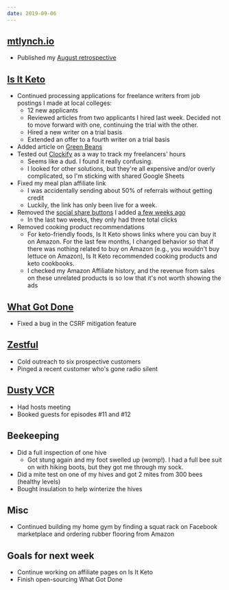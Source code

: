 ```yaml
---
date: 2019-09-06
---
```


## [mtlynch.io](https://mtlynch.io)

- Published my [August retrospective](https://mtlynch.io/retrospectives/2019/09/)

## [Is It Keto](https://isitketo.org)

- Continued processing applications for freelance writers from job postings I made at local colleges:
  - 12 new applicants
  - Reviewed articles from two applicants I hired last week. Decided not to move forward with one, continuing the trial with the other.
  - Hired a new writer on a trial basis
  - Extended an offer to a fourth writer on a trial basis
- Added article on [Green Beans](https://isitketo.org/green-beans)
- Tested out [Clockify](https://clockify.me/) as a way to track my freelancers' hours
  - Seems like a dud. I found it really confusing.
  - I looked for other solutions, but they're all expensive and/or overly complicated, so I'm sticking with shared Google Sheets
- Fixed my meal plan affiliate link
  - I was accidentally sending about 50% of referrals without getting credit
  - Luckily, the link has only been live for a week.
- Removed the [social share buttons](/2019-08-23/V4Sy8oJ.webp) I added [a few weeks ago](/2019-08-23/)
  - In the last two weeks, they only had three total clicks
- Removed cooking product recommendations
  - For keto-friendly foods, Is It Keto shows links where you can buy it on Amazon. For the last few months, I changed behavior so that if there was nothing related to buy on Amazon (e.g., you wouldn't buy lettuce on Amazon), Is It Keto recommended cooking products and keto cookbooks.
  - I checked my Amazon Affiliate history, and the revenue from sales on these unrelated products is so low that it's not worth showing the ads

## [What Got Done](https://whatgotdone.com)

- Fixed a bug in the CSRF mitigation feature

## [Zestful](https://zestfuldata.com)

- Cold outreach to six prospective customers
- Pinged a recent customer who's gone radio silent

## [Dusty VCR](https://dustyvcr.com)

- Had hosts meeting
- Booked guests for episodes #11 and #12

## Beekeeping

- Did a full inspection of one hive
  - Got stung again and my foot swelled up (womp!). I had a full bee suit on with hiking boots, but they got me through my sock.
- Did a mite test on one of my hives and got 2 mites from 300 bees (healthy levels)
- Bought insulation to help winterize the hives

## Misc

- Continued building my home gym by finding a squat rack on Facebook marketplace and ordering rubber flooring from Amazon

## Goals for next week

- Continue working on affiliate pages on Is It Keto
- Finish open-sourcing What Got Done
